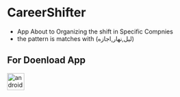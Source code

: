 # CareerShifter
- App About to  Organizing the shift in Specific Compnies
- the pattern is matches with (ليل,نهار,اجازه)
## For Doenload App
<img src="[(https://th.bing.com/th/id/OIP._8r6Q7xvmATaS9CJCY8TvQHaHa?rs=1&pid=ImgDetMain)https://th.bing.com/th/id/OIP._8r6Q7xvmATaS9CJCY8TvQHaHa?rs=1&pid=ImgDetMain](https://th.bing.com/th/id/OIP._8r6Q7xvmATaS9CJCY8TvQHaHa?rs=1&pid=ImgDetMain)https://th.bing.com/th/id/OIP._8r6Q7xvmATaS9CJCY8TvQHaHa?rs=1&pid=ImgDetMain" title="android" alt="android" width="40" height="40"/>

